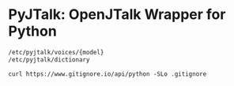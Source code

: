 # PyJTalk: OpenJTalk Wrapper for Python

```txt
/etc/pyjtalk/voices/{model}
/etc/pyjtalk/dictionary
```

`curl https://www.gitignore.io/api/python -SLo .gitignore`
